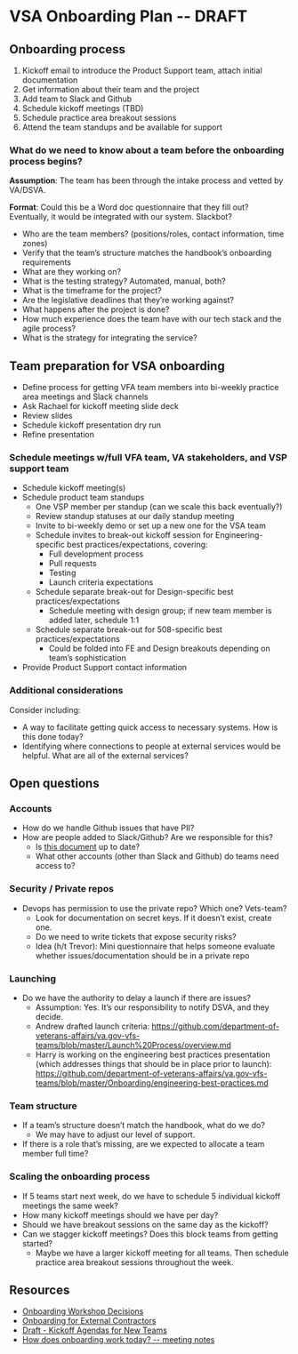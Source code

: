 # VSA Onboarding Plan -- DRAFT

## Onboarding process
1. Kickoff email to introduce the Product Support team, attach initial documentation
1. Get information about their team and the project
1. Add team to Slack and Github
1. Schedule kickoff meetings (TBD)
1. Schedule practice area breakout sessions
1. Attend the team standups and be available for support

### What do we need to know about a team before the onboarding process begins?

**Assumption**: The team has been through the intake process and vetted by VA/DSVA.

**Format**: Could this be a Word doc questionnaire that they fill out? Eventually, it would be integrated with our system. Slackbot?

* Who are the team members? (positions/roles, contact information, time zones)
* Verify that the team’s structure matches the handbook’s onboarding requirements
* What are they working on?
* What is the testing strategy? Automated, manual, both?
* What is the timeframe for the project? 
* Are the legislative deadlines that they’re working against?
* What happens after the project is done?
* How much experience does the team have with our tech stack and the agile process?
* What is the strategy for integrating the service?

## Team preparation for VSA onboarding
* Define process for getting VFA team members into bi-weekly practice area meetings and Slack channels
* Ask Rachael for kickoff meeting slide deck
* Review slides
* Schedule kickoff presentation dry run
* Refine presentation

### Schedule meetings w/full VFA team, VA stakeholders, and VSP support team
* Schedule kickoff meeting(s)
* Schedule product team standups
   * One VSP member per standup (can we scale this back eventually?)
   * Review standup statuses at our daily standup meeting
   * Invite to bi-weekly demo or set up a new one for the VSA team
   * Schedule invites to break-out kickoff session for Engineering-specific best practices/expectations, covering:
      * Full development process
      * Pull requests
      * Testing
      * Launch criteria expectations
   * Schedule separate break-out for Design-specific best practices/expectations
      * Schedule meeting with design group; if new team member is added later, schedule 1:1
   *  Schedule separate break-out for 508-specific best practices/expectations
      * Could be folded into FE and Design breakouts depending on team’s sophistication
* Provide Product Support contact information

### Additional considerations
Consider including:
* A way to facilitate getting quick access to necessary systems. How is this done today?
* Identifying where connections to people at external services would be helpful. What are all of the external services?

## Open questions

### Accounts
* How do we handle Github issues that have PII?
* How are people added to Slack/Github? Are we responsible for this? 
   * Is [this document](https://github.com/department-of-veterans-affairs/va.gov-vfs-teams/blob/master/Onboarding/request-access-to-tools.md) up to date?
   * What other accounts (other than Slack and Github) do teams need access to?
   
### Security / Private repos
* Devops has permission to use the private repo? Which one? Vets-team?
   * Look for documentation on secret keys. If it doesn’t exist, create one. 
   * Do we need to write tickets that expose security risks?
   * Idea (h/t Trevor): Mini questionnaire that helps someone evaluate whether issues/documentation should be in a private repo
   
### Launching
* Do we have the authority to delay a launch if there are issues? 
   * Assumption: Yes. It’s our responsibility to notify DSVA, and they decide.
   * Andrew drafted launch criteria: https://github.com/department-of-veterans-affairs/va.gov-vfs-teams/blob/master/Launch%20Process/overview.md
   * Harry is working on the engineering best practices presentation (which addresses things that should be in place prior to launch): https://github.com/department-of-veterans-affairs/va.gov-vfs-teams/blob/master/Onboarding/engineering-best-practices.md
   
### Team structure
* If a team’s structure doesn’t match the handbook, what do we do?
   * We may have to adjust our level of support. 
* If there is a role that’s missing, are we expected to allocate a team member full time?

### Scaling the onboarding process
* If 5 teams start next week, do we have to schedule 5 individual kickoff meetings the same week?
* How many kickoff meetings should we have per day?
* Should we have breakout sessions on the same day as the kickoff?
* Can we stagger kickoff meetings? Does this block teams from getting started? 
   * Maybe we have a larger kickoff meeting for all teams. Then schedule practice area breakout sessions throughout the week.

## Resources
* [Onboarding Workshop Decisions](https://github.com/department-of-veterans-affairs/va.gov-team/blob/master/Platform/Teams/Product%20Support/Intake/June%202019%20MVP%20Workshop/decisions.md)
* [Onboarding for External Contractors](https://github.com/department-of-veterans-affairs/va.gov-vfs-teams/tree/master/Onboarding)
* [Draft - Kickoff Agendas for New Teams](https://github.com/department-of-veterans-affairs/va.gov-team/blob/master/Platform/Onboarding/New%20VFS%20Team%20Kickoff%20Template.md)
* [How does onboarding work today? -- meeting notes](https://github.com/department-of-veterans-affairs/va.gov-team/blob/master/Platform/Teams/Product%20Support/Intake/June%202019%20MVP%20Workshop/Running%20Notes.md)


